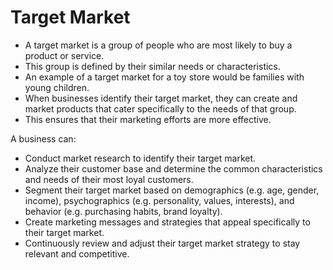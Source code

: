 # Target Market

- A target market is a group of people who are most likely to buy a product or service.
- This group is defined by their similar needs or characteristics.
- An example of a target market for a toy store would be families with young children.
- When businesses identify their target market, they can create and market products that cater specifically to the needs of that group.
- This ensures that their marketing efforts are more effective.

A business can:

- Conduct market research to identify their target market.
- Analyze their customer base and determine the common characteristics and needs of their most loyal customers.
- Segment their target market based on demographics (e.g. age, gender, income), psychographics (e.g. personality, values, interests), and behavior (e.g. purchasing habits, brand loyalty).
- Create marketing messages and strategies that appeal specifically to their target market.
- Continuously review and adjust their target market strategy to stay relevant and competitive.
